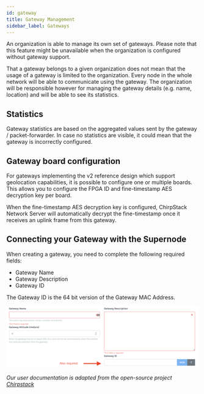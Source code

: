 ```yaml
---
id: gateway
title: Gateway Management
sidebar_label: Gateways
---
```


An organization is able to manage its own set of gateways. Please note that this feature might be unavailable when the organization is configured without gateway support.

That a gateway belongs to a given organization does not mean that the usage of a gateway is limited to the organization. Every node in the whole network will be able to communicate using the gateway. The organization will be responsible however for managing the gateway details (e.g. name, location) and will be able to see its statistics.

## Statistics

Gateway statistics are based on the aggregated values sent by the gateway / packet-forwarder. In case no statistics are visible, it could mean that the gateway is incorrectly configured.

## Gateway board configuration

For gateways implementing the v2 reference design which support geolocation capabilities, it is possible to configure one or multiple boards. This allows you to configure the FPGA ID and fine-timestamp AES decryption key per board.

When the fine-timestamp AES decryption key is configured, ChirpStack Network Server will automatically decrypt the fine-timestamp once it receives an uplink frame from this gateway.

## Connecting your Gateway with the Supernode

When creating a gateway, you need to complete the following required fields:

- Gateway Name
- Gateway Description
- Gateway ID

The Gateway ID is the 64 bit version of the Gateway MAC Address.

![Gateway Configuration](assets/GatewayAssets.png)

_Our user documentation is adapted from the open-source project [Chirpstack](https://www.chirpstack.io/application-server/)_
